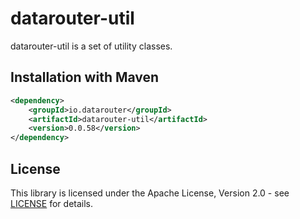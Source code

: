 # datarouter-util

datarouter-util is a set of utility classes.


## Installation with Maven

```xml
<dependency>
	<groupId>io.datarouter</groupId>
	<artifactId>datarouter-util</artifactId>
	<version>0.0.58</version>
</dependency>
```

## License

This library is licensed under the Apache License, Version 2.0 - see [LICENSE](../LICENSE) for details.
